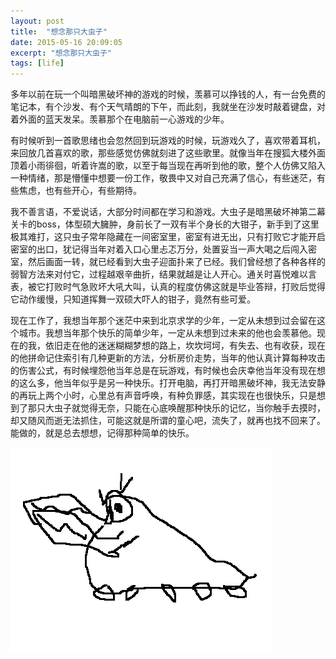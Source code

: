 ```yaml
---
layout: post
title:  "想念那只大虫子"
date: 2015-05-16 20:09:05
excerpt: "想念那只大虫子"
tags: [life]
---
```


多年以前在玩一个叫暗黑破坏神的游戏的时候，羡慕可以挣钱的人，有一台免费的笔记本，有个沙发、有个天气晴朗的下午，而此刻，我就坐在沙发时敲着键盘，对着外面的蓝天发呆。羡慕那个在电脑前一心游戏的少年。

<!--more-->

有时候听到一首歌思绪也会忽然回到玩游戏的时候，玩游戏久了，喜欢带着耳机，来回放几首喜欢的歌，那些感觉仿佛就刻进了这些歌里。就像当年在搜狐大楼外面顶着小雨徘徊，听着许嵩的歌，以至于每当现在再听到他的歌，整个人仿佛又陷入一种情绪，那是懵懂中想要一份工作，敬畏中又对自己充满了信心，有些迷茫，有些焦虑，也有些开心，有些期待。

我不善言语，不爱说话，大部分时间都在学习和游戏。大虫子是暗黑破坏神第二幕关卡的boss，体型硕大臃肿，身前长了一双有半个身长的大钳子，新手到了这里极其难打，这只虫子常年隐藏在一间密室里，密室有进无出，只有打败它才能开启密室的出口，犹记得当年对着入口心里忐忑万分，处置妥当一声大喝之后闯入密室，然后画面一转，就已经看到大虫子迎面扑来了已经。我们曾经想了各种各样的弱智方法来对付它，过程越艰辛曲折，结果就越是让人开心。通关时喜悦难以言表，被它打败时气急败坏大吼大叫，认真的程度仿佛这就是毕业答辩，打败后觉得它动作缓慢，只知道挥舞一双硕大吓人的钳子，竟然有些可爱。

现在工作了，我想当年那个迷茫中来到北京求学的少年，一定从未想到过会留在这个城市。我想当年那个快乐的简单少年，一定从未想到过未来的他也会羡慕他。现在的我，依旧走在他的迷迷糊糊梦想的路上，坎坎坷坷，有失去、也有收获，现在的他拼命记住索引有几种更新的方法，分析房价走势，当年的他认真计算每种攻击的伤害公式，有时候埋怨他当年总是在玩游戏，有时候也会庆幸他当年没有现在想的这么多，他当年似乎是另一种快乐。打开电脑，再打开暗黑破坏神，我无法安静的再玩上两个小时，心里总有声音呼唤，有种负罪感，其实现在也很快乐，只是想到了那只大虫子就觉得无奈，只能在心底唤醒那种快乐的记忆，当你触手去摸时，却又随风而逝无法抓住，可能这就是所谓的童心吧，流失了，就再也找不回来了。能做的，就是总去想想，记得那种简单的快乐。

![duriel](/assets/images/duriel.png)
